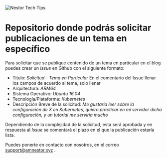 ![Nestor Tech Tips](https://nestortechtips.online/wp-content/uploads/2020/10/cropped-default-2-1.png)
# Repositorio donde podrás solicitar publicaciones de un tema en específico

Para solicitar que se publique contenido de un tema en particular en el blog puedes crear un *Issue* en Github con el siguiente formato:
 * Titulo: *Solicitud - Tema en Particular*
En el comentario del Issue llenar los campos de acuerdo al tema, solo llenar
 * Arquitectura: *ARM64*
 * Sistema Operativo: *Ubuntu 16.04*
 * Tecnología/Plataforma: *Kubernetes*
 * Descripción Breve de la solicitud: *Me gustaria leer sobre la configuración de X en Kubernetes, quiero practicar en mi servidor dicha configuración, y un tutorial me serviría mucho*
 
 Dependiendo de la complejidad de la solicitud, esta será aprobada y en respuesta al *Issue* se comentará el plazo en el que la publicación estaría lista.
 
 Puedes ponerte en contacto con nosotros, en el correo [support@amnestor.xyz](mailto:support@amnestor.xyz) .
